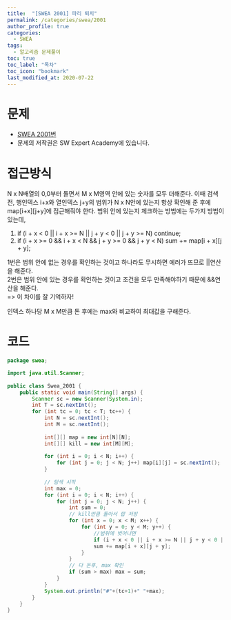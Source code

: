 ```yaml
---
title:  "[SWEA 2001] 파리 퇴치"
permalink: /categories/swea/2001
author_profile: true
categories:
  - SWEA
tags:
  - 알고리즘 문제풀이
toc: true
toc_label: "목차"
toc_icon: "bookmark"
last_modified_at: 2020-07-22
---
```

# 문제
* [SWEA 2001번](https://swexpertacademy.com/main/code/problem/problemDetail.do?contestProbId=AV5PzOCKAigDFAUq)
* 문제의 저작권은 SW Expert Academy에 있습니다.  

# 접근방식 
N x N배열의 0,0부터 돌면서 M x M영역 안에 있는 숫자를 모두 더해준다. 이때 검색 전, 행인덱스 i+x와 열인덱스 j+y의 범위가 N x N안에 있는지 항상 확인해 준 후에 map[i+x][j+y]에 접근해줘야 한다.
범위 안에 있는지 체크하는 방법에는 두가지 방법이 있는데,  
1. if (i + x < 0 || i + x >= N || j + y < 0 || j + y >= N) continue;  
2. if (i + x >= 0 && i + x < N && j + y >= 0 && j + y < N) sum += map[i + x][j + y];

1번은 범위 안에 없는 경우를 확인하는 것이고 하나라도 무시하면 에러가 뜨므로 ||연산을 해준다.  
2번은 범위 안에 있는 경우를 확인하는 것이고 조건을 모두 만족해야하기 때문에 &&연산을 해준다.  
=> 이 차이를 잘 기억하자!

인덱스 하나당 M x M만큼 돈 후에는 max와 비교하여 최대값을 구해준다.  

# 코드
```java
package swea;

import java.util.Scanner;
 
public class Swea_2001 {
    public static void main(String[] args) {
        Scanner sc = new Scanner(System.in);
        int T = sc.nextInt();
        for (int tc = 0; tc < T; tc++) {
            int N = sc.nextInt();
            int M = sc.nextInt();
 
            int[][] map = new int[N][N];
            int[][] kill = new int[M][M];
 
            for (int i = 0; i < N; i++) {
                for (int j = 0; j < N; j++) map[i][j] = sc.nextInt();
            }
 
            // 탐색 시작
            int max = 0;
            for (int i = 0; i < N; i++) {
                for (int j = 0; j < N; j++) {
                    int sum = 0;
                    // kill만큼 돌아서 합 저장
                    for (int x = 0; x < M; x++) {
                        for (int y = 0; y < M; y++) {
                            //범위에 벗어나면
                            if (i + x < 0 || i + x >= N || j + y < 0 || j + y >= N) continue;
                            sum += map[i + x][j + y];
                        }
                    }
                    // 다 돈후, max 확인
                    if (sum > max) max = sum;
                }
            }
            System.out.println("#"+(tc+1)+" "+max);
        }
    }
}
```